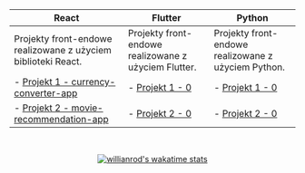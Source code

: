| React | Flutter | Python |
|-------|---------|--------|
| Projekty front-endowe realizowane z użyciem biblioteki React. | Projekty front-endowe realizowane z użyciem Flutter. | Projekty front-endowe realizowane z użyciem Python. |
| - [Projekt 1 - currency-converter-app](https://github.com/DamianeK02/currency-converter-app) | - [Projekt 1 - 0](https://github.com/DamianeK02/currency-converter-app) | - [Projekt 1 - 0](https://github.com/DamianeK02/currency-converter-app) |
| - [Projekt 2 - movie-recommendation-app](https://github.com/DamianeK02/movie-recommendation-app) | - [Projekt 2 - 0](https://github.com/DamianeK02/movie-recommendation-app) | - [Projekt 2 - 0](https://github.com/DamianeK02/movie-recommendation-app) |
<div align="center">
<br>

[![willianrod's wakatime stats](https://github-readme-stats.vercel.app/api/wakatime?username=DamianeK02)](https://github.com/anuraghazra/github-readme-stats)
